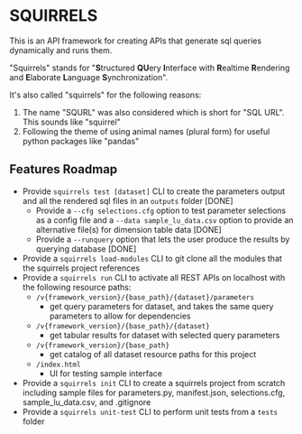 # SQUIRRELS

This is an API framework for creating APIs that generate sql queries dynamically and runs them. 

"Squirrels" stands for "**S**tructured **QU**ery **I**nterface with **R**ealtime **R**endering and **E**laborate **L**anguage **S**ynchronization".

It's also called "squirrels" for the following reasons:
1. The name "SQURL" was also considered which is short for "SQL URL". This sounds like "squirrel"
2. Following the theme of using animal names (plural form) for useful python packages like "pandas"

## Features Roadmap

- Provide `squirrels test [dataset]` CLI to create the parameters output and all the rendered sql files in an `outputs` folder [DONE]
    - Provide a `--cfg selections.cfg` option to test parameter selections as a config file and a `--data sample_lu_data.csv` option to provide an alternative file(s) for dimension table data [DONE]
    - Provide a `--runquery` option that lets the user produce the results by querying database [DONE]
- Provide a `squirrels load-modules` CLI to git clone all the modules that the squirrels project references
- Provide a `squirrels run` CLI to activate all REST APIs on localhost with the following resource paths:
    - `/v{framework_version}/{base_path}/{dataset}/parameters` 
        - get query parameters for dataset, and takes the same query parameters to allow for dependencies
    - `/v{framework_version}/{base_path}/{dataset}`
        - get tabular results for dataset with selected query parameters
    - `/v{framework_version}/{base_path}`
        - get catalog of all dataset resource paths for this project
    - `/index.html`
        - UI for testing sample interface
- Provide a `squirrels init` CLI to create a squirrels project from scratch including sample files for parameters.py, manifest.json, selections.cfg, sample_lu_data.csv, and .gitignore
- Provide a `squirrels unit-test` CLI to perform unit tests from a `tests` folder
